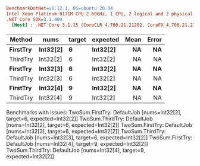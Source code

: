 ``` ini

BenchmarkDotNet=v0.12.1, OS=ubuntu 20.04
Intel Xeon Platinum 8171M CPU 2.60GHz, 1 CPU, 2 logical and 2 physical cores
.NET Core SDK=3.1.409
  [Host] : .NET Core 3.1.15 (CoreCLR 4.700.21.21202, CoreFX 4.700.21.21402), X64 RyuJIT


```
|   Method |     nums | target | expected | Mean | Error |
|--------- |--------- |------- |--------- |-----:|------:|
| **FirstTry** | **Int32[2]** |      **6** | **Int32[2]** |   **NA** |    **NA** |
| ThirdTry | Int32[2] |      6 | Int32[2] |   NA |    NA |
| **FirstTry** | **Int32[3]** |      **6** | **Int32[2]** |   **NA** |    **NA** |
| ThirdTry | Int32[3] |      6 | Int32[2] |   NA |    NA |
| **FirstTry** | **Int32[4]** |      **9** | **Int32[2]** |   **NA** |    **NA** |
| ThirdTry | Int32[4] |      9 | Int32[2] |   NA |    NA |

Benchmarks with issues:
  TwoSum.FirstTry: DefaultJob [nums=Int32[2], target=6, expected=Int32[2]]
  TwoSum.ThirdTry: DefaultJob [nums=Int32[2], target=6, expected=Int32[2]]
  TwoSum.FirstTry: DefaultJob [nums=Int32[3], target=6, expected=Int32[2]]
  TwoSum.ThirdTry: DefaultJob [nums=Int32[3], target=6, expected=Int32[2]]
  TwoSum.FirstTry: DefaultJob [nums=Int32[4], target=9, expected=Int32[2]]
  TwoSum.ThirdTry: DefaultJob [nums=Int32[4], target=9, expected=Int32[2]]
